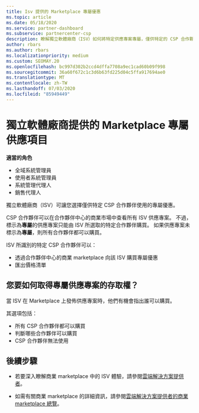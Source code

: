 ```yaml
---
title: Isv 提供的 Marketplace 專屬優惠
ms.topic: article
ms.date: 05/18/2020
ms.service: partner-dashboard
ms.subservice: partnercenter-csp
description: 瞭解獨立軟體廠商（ISV）如何將特定供應專案專屬，僅供特定的 CSP 合作夥伴使用。
author: rbars
ms.author: rbars
ms.localizationpriority: medium
ms.custom: SEOMAY.20
ms.openlocfilehash: bc997d302b2ccd4dffa7708a9ec1cad60b09f998
ms.sourcegitcommit: 36a60f672c1c3d6b63fd225d04c5ffa917694ae0
ms.translationtype: MT
ms.contentlocale: zh-TW
ms.lasthandoff: 07/03/2020
ms.locfileid: "85949449"
---
```

# <a name="marketplace-exclusive-offers-from-independent-software-vendors"></a>獨立軟體廠商提供的 Marketplace 專屬供應項目

**適當的角色**

- 全域系統管理員
- 使用者系統管理員
- 系統管理代理人
- 銷售代理人

獨立軟體廠商（ISV）可讓您選擇僅供特定 CSP 合作夥伴使用的專屬優惠。

CSP 合作夥伴可以在合作夥伴中心的商業市場中查看所有 ISV 供應專案。 不過，標示為**專屬**的供應專案只能由 ISV 所選取的特定合作夥伴購買。 如果供應專案未標示為**專屬**，則所有合作夥伴都可以購買。

ISV 所識別的特定 CSP 合作夥伴可以：

- 透過合作夥伴中心的商業 marketplace 向該 ISV 購買專屬優惠
- 匯出價格清單

## <a name="how-do-you-gain-access-to-exclusive-offers"></a>您要如何取得專屬供應專案的存取權？

當 ISV 在 Marketplace 上發佈供應專案時，他們有機會指出誰可以購買。

其選項包括：

- 所有 CSP 合作夥伴都可以購買
- 判斷哪些合作夥伴可以購買
- CSP 合作夥伴無法使用

## <a name="next-steps"></a>後續步驟

- 若要深入瞭解商業 marketplace 中的 ISV 體驗，請參閱[雲端解決方案提供者](https://docs.microsoft.com/azure/marketplace/cloud-solution-providers)。

- 如需有關商業 marketplace 的詳細資訊，請參閱[雲端解決方案提供者的商業 marketplace 總覽](csp-commercial-marketplace-overview.md)。

